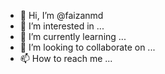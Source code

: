 - 👋 Hi, I’m @faizanmd
- 👀 I’m interested in ...
- 🌱 I’m currently learning ...
- 💞️ I’m looking to collaborate on ...
- 📫 How to reach me ...

<!---
faizanmd/faizanmd is a ✨ special ✨ repository because its `README.md` (this file) appears on your GitHub profile.
You can click the Preview link to take a look at your changes.
--->
